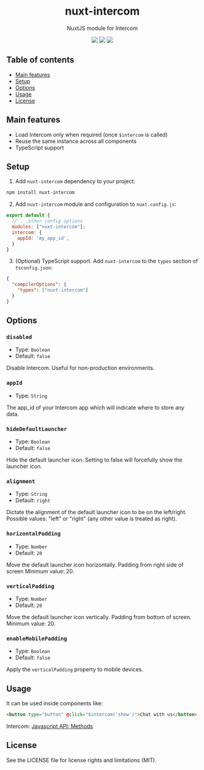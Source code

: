<h1 align="center">
  nuxt-intercom
</h1>
<p align="center">
  NuxtJS module for Intercom
</p>

<p align="center">
  <a href="https://www.npmjs.com/package/nuxt-intercom"><img src="https://img.shields.io/npm/v/nuxt-intercom?style=flat-square"></a> <a href="https://www.npmjs.com/package/nuxt-intercom"><img src="https://img.shields.io/npm/dt/nuxt-intercom?style=flat-square"></a> <a href="#"><img src="https://img.shields.io/github/license/dogchef-be/nuxt-intercom?style=flat-square"></a>
</p>

## Table of contents
- [Main features](#main-features)
- [Setup](#setup)
- [Options](#options)
- [Usage](#usage)
- [License](#license)

## Main features

- Load Intercom only when required (once `$intercom` is called)
- Reuse the same instance across all components
- TypeScript support

## Setup

1. Add `nuxt-intercom` dependency to your project:

```bash
npm install nuxt-intercom
```

2. Add `nuxt-intercom` module and configuration to `nuxt.config.js`:

```js
export default {
  // ...other config options
  modules: ["nuxt-intercom"];
  intercom: {
    appId: 'my_app_id',
  }
}
```

3. (Optional) TypeScript support. Add `nuxt-intercom` to the `types` section of `tsconfig.json`:

```json
{
  "compilerOptions": {
    "types": ["nuxt-intercom"]
  }
}
```

## Options

### `disabled`

- Type: `Boolean`
- Default: `false`

Disable Intercom. Useful for non-production environments.

### `appId`

- Type: `String`

The app_id of your Intercom app which will indicate where to store any data.

### `hideDefaultLauncher`

- Type: `Boolean`
- Default: `false`

Hide the default launcher icon. Setting to false will forcefully show the launcher icon.

### `alignment`

- Type: `String`
- Default: `right`

Dictate the alignment of the default launcher icon to be on the left/right. Possible values: "left" or "right" (any other value is treated as right).

### `horizontalPadding`

- Type: `Number`
- Default: `20`

Move the default launcher icon horizontally. Padding from right side of screen Minimum value: 20.

### `verticalPadding`

- Type: `Number`
- Default: `20`

Move the default launcher icon vertically. Padding from bottom of screen. Minimum value: 20.

### `enableMobilePadding`

- Type: `Boolean`
- Default: `false`

Apply the `verticalPadding` property to mobile devices.

## Usage

It can be used inside components like:

```html
<button type="button" @click="$intercom('show')">Chat with us</button>
```

Intercom: [Javascript API: Methods](https://developers.intercom.com/installing-intercom/docs/intercom-javascript)

## License

See the LICENSE file for license rights and limitations (MIT).
